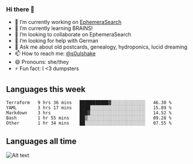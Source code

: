 ### Hi there 👋

<!--
**soulshake/soulshake** is a ✨ _special_ ✨ repository because its `README.md` (this file) appears on your GitHub profile.

Here are some ideas to get you started:

- 🔭 I’m currently working on ...
- 🌱 I’m currently learning ...
- 👯 I’m looking to collaborate on ...
- 🤔 I’m looking for help with ...
- 💬 Ask me about ...
- 📫 How to reach me: ...
- 😄 Pronouns: ...
- ⚡ Fun fact: ...
-->


- 🔭 I’m currently working on [EphemeraSearch](https://www.ephemerasearch.com/)
- 🌱 I’m currently learning BRAINS!
- 👯 I’m looking to collaborate on EphemeraSearch
- 🤔 I’m looking for help with German
- 💬 Ask me about old postcards, genealogy, hydroponics, lucid dreaming
- 📫 How to reach me: [@s0ulshake](https://twitter.com/soulshake)
- 😄 Pronouns: she/they
- ⚡ Fun fact: I <3 dumpsters

## Languages this week

<!--START_SECTION:waka-->
```text
Terraform   9 hrs 36 mins   ███████████▓░░░░░░░░░░░░░   46.30 % 
YAML        3 hrs 17 mins   ████░░░░░░░░░░░░░░░░░░░░░   15.89 % 
Markdown    3 hrs           ███▓░░░░░░░░░░░░░░░░░░░░░   14.52 % 
Bash        1 hr 55 mins    ██▒░░░░░░░░░░░░░░░░░░░░░░   09.28 % 
Other       1 hr 34 mins    ██░░░░░░░░░░░░░░░░░░░░░░░   07.55 % 
```
<!--END_SECTION:waka-->

## Languages all time
![Alt text](https://wakatime.com/share/@aj/6aa10b67-a5e9-4fb1-acaf-8692f4385172.svg)
